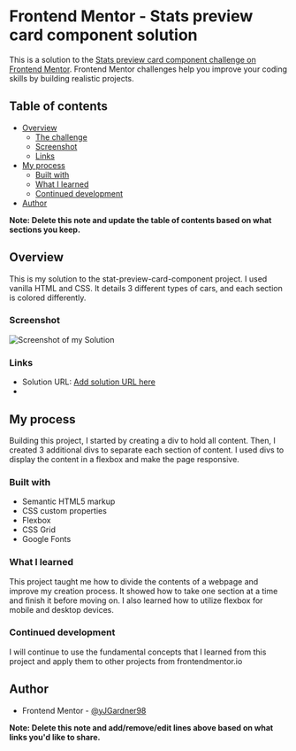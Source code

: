 # Frontend Mentor - Stats preview card component solution

This is a solution to the [Stats preview card component challenge on Frontend Mentor](https://www.frontendmentor.io/challenges/stats-preview-card-component-8JqbgoU62). Frontend Mentor challenges help you improve your coding skills by building realistic projects. 

## Table of contents

- [Overview](#overview)
  - [The challenge](#the-challenge)
  - [Screenshot](#screenshot)
  - [Links](#links)
- [My process](#my-process)
  - [Built with](#built-with)
  - [What I learned](#what-i-learned)
  - [Continued development](#continued-development)
- [Author](#author)

**Note: Delete this note and update the table of contents based on what sections you keep.**

## Overview

This is my solution to the stat-preview-card-component project. I used vanilla HTML and CSS. It details 3 different types of cars, and each section is colored differently.

### Screenshot

![Screenshot of my Solution](screenshot.png)

### Links

- Solution URL: [Add solution URL here](https://codepen.io/jgardner98/full/ZEKBKQM)
- 
## My process

Building this project, I started by creating a div to hold all content. Then, I created 3 additional divs to separate each section of content. I used divs to display the content in a flexbox and make the page responsive. 

### Built with

- Semantic HTML5 markup
- CSS custom properties
- Flexbox
- CSS Grid
- Google Fonts

### What I learned

This project taught me how to divide the contents of a webpage and improve my creation process. It showed how to take one section at a time and finish it before moving on. I also learned how to utilize flexbox for mobile and desktop devices.

### Continued development

I will continue to use the fundamental concepts that I learned from this project and apply them to other projects from frontendmentor.io

## Author

- Frontend Mentor - [@yJGardner98](https://www.frontendmentor.io/profile/JGardner98)

**Note: Delete this note and add/remove/edit lines above based on what links you'd like to share.**
